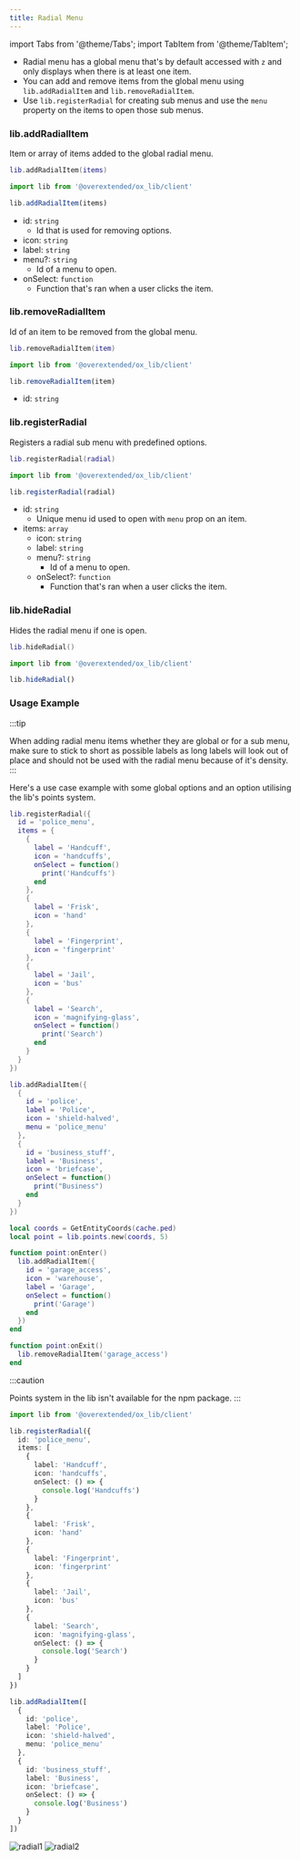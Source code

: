 ```yaml
---
title: Radial Menu
---
```


import Tabs from '@theme/Tabs';
import TabItem from '@theme/TabItem';

* Radial menu has a global menu that's by default accessed with `z` and only displays when there is at least one item.  
* You can add and remove items from the global menu using `lib.addRadialItem` and `lib.removeRadialItem`.  
* Use `lib.registerRadial` for creating sub menus and use the `menu` property on the items to open those sub menus.

### lib.addRadialItem

Item or array of items added to the global radial menu.

<Tabs>
<TabItem value='Lua'>

```lua
lib.addRadialItem(items)
```
</TabItem>
<TabItem value='JS/TS'>

```ts
import lib from '@overextended/ox_lib/client'

lib.addRadialItem(items)
```
</TabItem>
</Tabs>

* id: `string`
  * Id that is used for removing options.
* icon: `string`
* label: `string`
* menu?: `string`
  * Id of a menu to open.
* onSelect: `function`
  * Function that's ran when a user clicks the item.

### lib.removeRadialItem

Id of an item to be removed from the global menu.

<Tabs>
<TabItem value='Lua'>

```lua
lib.removeRadialItem(item)
```
</TabItem>
<TabItem value='JS/TS'>

```ts
import lib from '@overextended/ox_lib/client'

lib.removeRadialItem(item)
```
</TabItem>
</Tabs>

* id: `string`

### lib.registerRadial

Registers a radial sub menu with predefined options.

<Tabs>
<TabItem value='Lua'>

```lua
lib.registerRadial(radial)
```
</TabItem>
<TabItem value='JS/TS'>

```ts
import lib from '@overextended/ox_lib/client'

lib.registerRadial(radial)
```
</TabItem>
</Tabs>

* id: `string`
  * Unique menu id used to open with `menu` prop on an item.
* items: `array`
  * icon: `string`
  * label: `string`
  * menu?: `string`
    * Id of a menu to open.
  * onSelect?: `function`
    * Function that's ran when a user clicks the item.

### lib.hideRadial

Hides the radial menu if one is open.

<Tabs>
<TabItem value='Lua'>

```lua
lib.hideRadial()
```
</TabItem>
<TabItem value='JS/TS'>

```ts
import lib from '@overextended/ox_lib/client'

lib.hideRadial()
```
</TabItem>
</Tabs>

### Usage Example

:::tip

When adding radial menu items whether they are global or for a sub menu, make sure to stick to short as possible labels
as long labels will look out of place and should not be used with the radial menu because of it's density.
:::


Here's a use case example with some global options and an option utilising the lib's points system.

<Tabs>
<TabItem value='Lua'>

```lua
lib.registerRadial({
  id = 'police_menu',
  items = {
    {
      label = 'Handcuff',
      icon = 'handcuffs',
      onSelect = function()
        print('Handcuffs')
      end
    },
    {
      label = 'Frisk',
      icon = 'hand'
    },
    {
      label = 'Fingerprint',
      icon = 'fingerprint'
    },
    {
      label = 'Jail',
      icon = 'bus'
    },
    {
      label = 'Search',
      icon = 'magnifying-glass',
      onSelect = function()
        print('Search')
      end
    }
  }
})

lib.addRadialItem({
  {
    id = 'police',
    label = 'Police',
    icon = 'shield-halved',
    menu = 'police_menu'
  },
  {
    id = 'business_stuff',
    label = 'Business',
    icon = 'briefcase',
    onSelect = function()
      print("Business")
    end
  }
})

local coords = GetEntityCoords(cache.ped)
local point = lib.points.new(coords, 5)

function point:onEnter()
  lib.addRadialItem({
    id = 'garage_access',
    icon = 'warehouse',
    label = 'Garage',
    onSelect = function()
      print('Garage')
    end
  })
end

function point:onExit()
  lib.removeRadialItem('garage_access')
end
```
</TabItem>
<TabItem value='JS/TS'>

:::caution

Points system in the lib isn't available for the npm package.
:::

```ts
import lib from '@overextended/ox_lib/client'

lib.registerRadial({
  id: 'police_menu',
  items: [
    {
      label: 'Handcuff',
      icon: 'handcuffs',
      onSelect: () => {
        console.log('Handcuffs')
      }
    },
    {
      label: 'Frisk',
      icon: 'hand'
    },
    {
      label: 'Fingerprint',
      icon: 'fingerprint'
    },
    {
      label: 'Jail',
      icon: 'bus'
    },
    {
      label: 'Search',
      icon: 'magnifying-glass',
      onSelect: () => {
        console.log('Search')
      }
    }
  ]
})

lib.addRadialItem([
  {
    id: 'police',
    label: 'Police',
    icon: 'shield-halved',
    menu: 'police_menu'
  },
  {
    id: 'business_stuff',
    label: 'Business',
    icon: 'briefcase',
    onSelect: () => {
      console.log('Business')
    }
  }
])
```
</TabItem>
</Tabs>

![radial1](https://i.imgur.com/4eYU94s.png)
![radial2](https://i.imgur.com/Czw7mLF.png)
